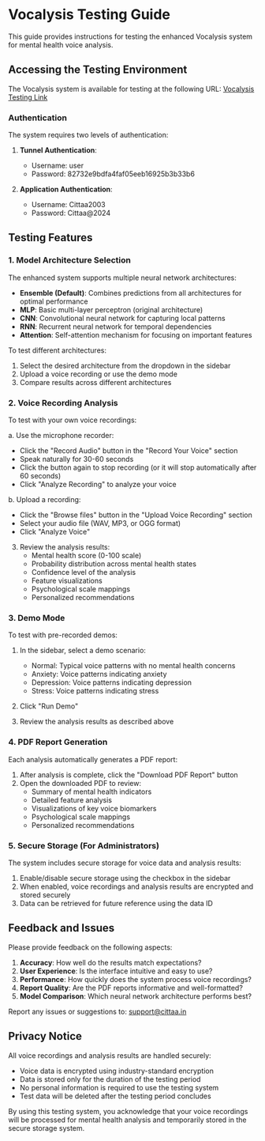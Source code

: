 # Vocalysis Testing Guide

This guide provides instructions for testing the enhanced Vocalysis system for mental health voice analysis.

## Accessing the Testing Environment

The Vocalysis system is available for testing at the following URL:
[Vocalysis Testing Link](https://voice-stress-analyzer-tunnel-oy4e5h6v.devinapps.com)

### Authentication

The system requires two levels of authentication:

1. **Tunnel Authentication**:
   - Username: user
   - Password: 82732e9bdfa4faf05eeb16925b3b33b6

2. **Application Authentication**:
   - Username: Cittaa2003
   - Password: Cittaa@2024

## Testing Features

### 1. Model Architecture Selection

The enhanced system supports multiple neural network architectures:

- **Ensemble (Default)**: Combines predictions from all architectures for optimal performance
- **MLP**: Basic multi-layer perceptron (original architecture)
- **CNN**: Convolutional neural network for capturing local patterns
- **RNN**: Recurrent neural network for temporal dependencies
- **Attention**: Self-attention mechanism for focusing on important features

To test different architectures:
1. Select the desired architecture from the dropdown in the sidebar
2. Upload a voice recording or use the demo mode
3. Compare results across different architectures

### 2. Voice Recording Analysis

To test with your own voice recordings:

a. Use the microphone recorder:
   - Click the "Record Audio" button in the "Record Your Voice" section
   - Speak naturally for 30-60 seconds
   - Click the button again to stop recording (or it will stop automatically after 60 seconds)
   - Click "Analyze Recording" to analyze your voice

b. Upload a recording:
   - Click the "Browse files" button in the "Upload Voice Recording" section
   - Select your audio file (WAV, MP3, or OGG format)
   - Click "Analyze Voice"
   
3. Review the analysis results:
   - Mental health score (0-100 scale)
   - Probability distribution across mental health states
   - Confidence level of the analysis
   - Feature visualizations
   - Psychological scale mappings
   - Personalized recommendations

### 3. Demo Mode

To test with pre-recorded demos:

1. In the sidebar, select a demo scenario:
   - Normal: Typical voice patterns with no mental health concerns
   - Anxiety: Voice patterns indicating anxiety
   - Depression: Voice patterns indicating depression
   - Stress: Voice patterns indicating stress
   
2. Click "Run Demo"

3. Review the analysis results as described above

### 4. PDF Report Generation

Each analysis automatically generates a PDF report:

1. After analysis is complete, click the "Download PDF Report" button
2. Open the downloaded PDF to review:
   - Summary of mental health indicators
   - Detailed feature analysis
   - Visualizations of key voice biomarkers
   - Psychological scale mappings
   - Personalized recommendations

### 5. Secure Storage (For Administrators)

The system includes secure storage for voice data and analysis results:

1. Enable/disable secure storage using the checkbox in the sidebar
2. When enabled, voice recordings and analysis results are encrypted and stored securely
3. Data can be retrieved for future reference using the data ID

## Feedback and Issues

Please provide feedback on the following aspects:

1. **Accuracy**: How well do the results match expectations?
2. **User Experience**: Is the interface intuitive and easy to use?
3. **Performance**: How quickly does the system process voice recordings?
4. **Report Quality**: Are the PDF reports informative and well-formatted?
5. **Model Comparison**: Which neural network architecture performs best?

Report any issues or suggestions to: support@cittaa.in

## Privacy Notice

All voice recordings and analysis results are handled securely:

- Voice data is encrypted using industry-standard encryption
- Data is stored only for the duration of the testing period
- No personal information is required to use the testing system
- Test data will be deleted after the testing period concludes

By using this testing system, you acknowledge that your voice recordings will be processed for mental health analysis and temporarily stored in the secure storage system.
